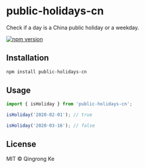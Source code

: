# public-holidays-cn

Check if a day is a China public holiday or a weekday.

[![npm version](https://img.shields.io/npm/v/public-holidays-cn.svg)](https://www.npmjs.com/package/public-holidays-cn)

## Installation

```sh
npm install public-holidays-cn
```

## Usage

```js
import { isHoliday } from 'public-holidays-cn';

isHoliday('2020-02-01'); // true

isHoliday('2020-03-16'); // false
```

## License

MIT © Qingrong Ke
